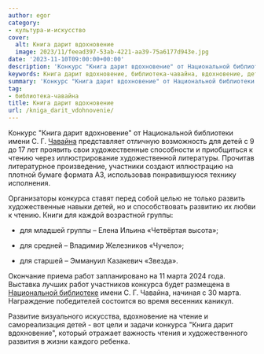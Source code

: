 ```yaml
---
author: egor
category:
- культура-и-искусство
cover:
  alt: Книга дарит вдохновение
  image: 2023/11/feead397-53ab-4221-aa39-75a6177d943e.jpg
date: '2023-11-10T09:00:00+00:00'
description: 'Конкурс "Книга дарит вдохновение" от Национальной библиотеки имени С. Г. Чавайна представляет отличную возможность для детей с 9 до 17 лет проявить свои...'
keywords: Книга дарит вдохновение, библиотека-чавайна, вдохновение, детей, конкурса, книга, дарит, национальной, имени, чавайна, художественные, чтению, группы, работ, марта, конкурс, библиотеки
summary: 'Конкурс "Книга дарит вдохновение" от Национальной библиотеки имени С. Г. Чавайна представляет отличную возможность для детей с 9 до 17 лет проявить свои...'
tag:
- библиотека-чавайна
title: Книга дарит вдохновение
url: /kniga_darit_vdohnovenie/
---
```


Конкурс "Книга дарит вдохновение" от Национальной библиотеки имени С. Г. [Чавайна](/pamyatnik-chavajnu/) представляет отличную возможность для детей с 9 до 17 лет проявить свои художественные способности и приобщиться к чтению через иллюстрирование художественной литературы. Прочитав литературное произведение, участники создают иллюстрацию на плотной бумаге формата А3, использовав понравившуюся технику исполнения.

Организаторы конкурса ставят перед собой целью не только развить художественные навыки детей, но и способствовать развитию их любви к чтению. Книги для каждой возрастной группы:

- для младшей группы – Елена Ильина «Четвёртая высота»;

- для средней – Владимир Железников «Чучело»;

- для старшей – Эммануил Казакевич «Звезда».

Окончание приема работ запланировано на 11 марта 2024 года. Выставка лучших работ участников конкурса будет размещена в [Национальной библиотеке](/naczionalnaya-bibliotekaim-s-g-chavajna/) имени С. Г. Чавайна, начиная с 30 марта. Награждение победителей состоится во время весенних каникул.

Развитие визуального искусства, вдохновение на чтение и самореализация детей \- вот цели и задачи конкурса "Книга дарит вдохновение", который отражает важность чтения и художественного развития в жизни каждого ребенка.
